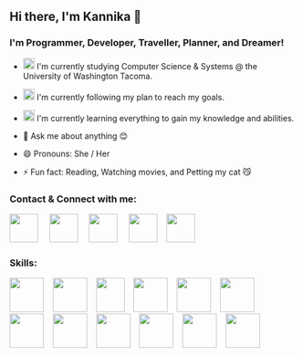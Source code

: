 ## Hi there, I'm Kannika  👋

### I'm Programmer, Developer, Traveller, Planner, and Dreamer!
- <img src="https://user-images.githubusercontent.com/49578771/128768682-2c46c56a-7719-4ca3-8dcd-04d590f8f2cf.png" width="20" height="20" /> I'm currently studying Computer Science & Systems @ the University of Washington Tacoma.                                                                                                                                    
- <img src="https://user-images.githubusercontent.com/49578771/128770553-899a684f-d2a0-40b8-b0de-bf6be299cdb5.png" width="20" height="20" /> I'm currently following my plan to reach my goals.

- <img src="https://user-images.githubusercontent.com/49578771/128770797-a5e6f85e-aa6a-487b-b101-27ab2640c383.png" width="20" height="20" /> I'm currently learning everything to gain my knowledge and abilities.  

- 💬 Ask me about anything 😊
- 😄 Pronouns: She / Her
- ⚡ Fun fact: Reading, Watching movies, and Petting my cat 😼

### Contact & Connect with me:

[<img src="https://user-images.githubusercontent.com/49578771/128774605-ab9f4727-b1a9-4d14-bc26-7f8474cb47e7.png" width="50" height="50"/>](mailto:a.kannika80@gmail.com) &nbsp;&nbsp;&nbsp;
[<img src="https://user-images.githubusercontent.com/49578771/128774913-a7e25c24-36a4-41a6-a215-b5abdfdd6c54.png" width="50" height="50" />](tel:+1-253-282-8828) &nbsp;&nbsp;&nbsp;
[<img src="https://user-images.githubusercontent.com/49578771/128775165-c06c9693-6410-4b0c-9351-a02f2c06b29e.png" width="50" height="50" />](https://a-kannika.github.io/v1/) &nbsp;&nbsp;&nbsp;
[<img src="https://user-images.githubusercontent.com/49578771/128775472-df4b9d6c-ece9-4b4e-a285-64e6adaef7df.png" width="50" height="50" />](https://www.linkedin.com/in/kannika-armstrong-b24b95136/)&nbsp;&nbsp;&nbsp;
[<img src="https://user-images.githubusercontent.com/49578771/128778335-15fa0d8a-15d4-4561-bf8f-996fdcd5a7c6.png" width="50" height="50" />](https://www.facebook.com/kathy.jai/)

### Skills:

<img src="https://user-images.githubusercontent.com/49578771/128778976-d7567b0c-37c0-421d-9487-21cad688a7e7.png" width="60" height="60"/>&nbsp;&nbsp;&nbsp;
<img src="https://img.icons8.com/color/48/000000/python--v1.png" width="60" height="60"/>&nbsp;&nbsp;&nbsp;
<img src="https://user-images.githubusercontent.com/49578771/128780082-23db032f-a366-43f1-98dd-3541e0c85188.png" width="50" height="60"/>&nbsp;&nbsp;&nbsp;
<img src="https://user-images.githubusercontent.com/49578771/128780584-005301dd-4ddf-4496-80b6-aca657f1f18c.png" width="60" height="60"/>&nbsp;&nbsp;&nbsp;
<img src="https://user-images.githubusercontent.com/49578771/128781304-ff4ee2c4-c74a-4800-83ef-a2a62d1ac3bd.png" width="60" height="60"/>&nbsp;&nbsp;&nbsp;
<img src="https://user-images.githubusercontent.com/49578771/128781406-93a2fdd5-585f-45a7-8790-56af0f037b4c.png" width="60" height="60"/>&nbsp;&nbsp;&nbsp;
<img src="https://img.icons8.com/material-outlined/192/000000/github.png" width="60" height="60"/>&nbsp;&nbsp;&nbsp;
<img src="https://img.icons8.com/color/144/000000/intellij-idea.png" width="60" height="60"/>&nbsp;&nbsp;&nbsp;
<img src="https://upload.wikimedia.org/wikipedia/commons/9/97/Sqlite-square-icon.svg" width="60" height="60"/>&nbsp;&nbsp;&nbsp;
<img src="https://img.icons8.com/color/144/000000/git.png" width="60" height="60"/>&nbsp;&nbsp;&nbsp;
<img src="https://upload.wikimedia.org/wikipedia/commons/9/9a/Visual_Studio_Code_1.35_icon.svg" width="60" height="60"/>&nbsp;&nbsp;&nbsp;
<img src="https://cdn.icon-icons.com/icons2/1381/PNG/512/rstudio_94807.png" width="60" height="60"/>&nbsp;&nbsp;&nbsp;
